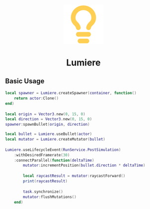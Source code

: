 <div align="center">
	<img src="assets/lumiere-icon.svg" width="128" alt="Logo"/>
	<h1>Lumiere</h1>
</div>

## Basic Usage

```lua
local spawner = Lumiere.createSpawner(container, function()
    return actor:Clone()
end)

local origin = Vector3.new(0, 15, 0)
local direction = Vector3.new(0, 15, 0)
spawner:spawnBullet(origin, direction)
```

```lua
local bullet = Lumiere.useBullet(actor)
local mutator = Lumiere.createMutator(bullet)

Lumiere.useLifecycleEvent(RunService.PostSimulation)
    :withDesiredFramerate(30)
    :connectParallel(function(deltaTime)
        mutator:incrementPosition(bullet.direction * deltaTime)

        local raycastResult = mutator:raycastForward()
        print(raycastResult)

        task.synchronize()
        mutator:flushMutations()
    end)
```
